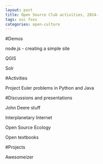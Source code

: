 ```yaml
---
layout: post
title: Open Source Club activities, 2014-
tags: osc foss
categories: open-culture
---
```


#Demos

node.js - creating a simple site

QGIS

Solr


#Activities

Project Euler problems in Python and Java

#Discussions and presentations

John Deere stuff

Interplanetary Internet

Open Source Ecology

Open textbooks

#Projects

Awesomeizer
